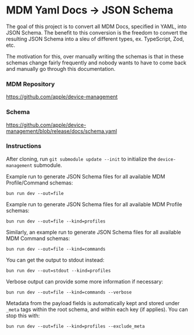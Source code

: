 # MDM Yaml Docs -> JSON Schema

The goal of this project is to convert all MDM Docs, specified in YAML, into
JSON Schema. The benefit to this conversion is the freedom to convert the
resulting JSON Schema into a sleu of different types, ex. TypeScript, Zod, etc.

The motivation for this, over manually writing the schemas is that in these schemas change fairly frequently and nobody wants to have to come back and manually go through this documentation.

### MDM Repository

https://github.com/apple/device-management

### Schema

https://github.com/apple/device-management/blob/release/docs/schema.yaml

### Instructions

After cloning, run `git submodule update --init` to initialize the `device-management` submodule.

Example run to generate JSON Schema files for all available MDM Profile/Command schemas:

`bun run dev --out=file`

Example run to generate JSON Schema files for all available MDM Profile schemas:

`bun run dev --out=file --kind=profiles`

Similarly, an example run to generate JSON Schema files for all available MDM Command schemas:

`bun run dev --out=file --kind=commands`

You can get the output to stdout instead:

`bun run dev --out=stdout --kind=profiles`

Verbose output can provide some more information if necessary:

`bun run dev --out=file --kind=commands --verbose`

Metadata from the payload fields is automatically kept and stored under `_meta`
tags within the root schema, and within each key (if applies). You can stop this with:

`bun run dev --out=file --kind=profiles --exclude_meta`
